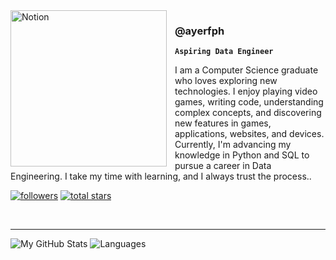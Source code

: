 <img align="left" alt="Notion" width="250px" style="padding-right:10px;" src="https://github.com/user-attachments/assets/b874e484-949f-49d3-bafd-3c6f7bf6cbd9"/>

<h3>@ayerfph</h3>

**`Aspiring Data Engineer`**

I am a Computer Science graduate who loves exploring new technologies. I enjoy playing video games, writing code, understanding complex concepts, and discovering new features in games, applications, websites, and devices. Currently, I'm advancing my knowledge in Python and SQL to pursue a career in Data Engineering. I take my time with learning, and I always trust the process..

   <p align="left">
      <a href="https://github.com/ayerfph?tab=followers">
         <img alt="followers" title="Follow me on Github" src="https://custom-icon-badges.demolab.com/github/followers/ayerfph?color=236ad3&labelColor=1155ba&style=for-the-badge&logo=person-add&label=Follow&logoColor=white"/></a>
      <a href="https://github.com/ayerfph?tab=repositories&sort=stargazers">
         <img alt="total stars" title="Total stars on GitHub" src="https://custom-icon-badges.demolab.com/github/stars/ayerfph?color=55960c&style=for-the-badge&labelColor=488207&logo=star"/></a>
   </p>

   </br>

---

![My GitHub Stats](https://github-readme-stats.vercel.app/api?username=ayerfph&show_icons=true&hide_border=true)
![Languages](https://github-readme-stats.vercel.app/api/top-langs/?username=ayerfph&layout=compact&langs_count=10&border=true)
